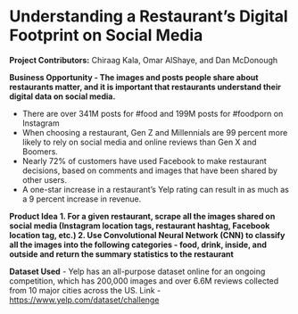 # Understanding a Restaurant’s Digital Footprint on Social Media
**Project Contributors:** Chiraag Kala, Omar AlShaye, and Dan McDonough

**Business Opportunity -  The images and posts people share about restaurants matter, and it is important that restaurants understand their digital data on social media.**
* There are over 341M posts for #food and 199M posts for #foodporn on Instagram
* When choosing a restaurant, Gen Z and Millennials are 99 percent more likely to rely on social media and online reviews than Gen X and Boomers. 
* Nearly 72% of customers have used Facebook to make restaurant decisions, based on comments and images that have been shared by other users.
* A one-star increase in a restaurant’s Yelp rating can result in as much as a 9 percent increase in revenue.

**Product Idea**
**1. For a given restaurant, scrape all the images shared on social media (Instagram location tags, restaurant hashtag, Facebook location tag, etc.)
2. Use Convolutional Neural Network (CNN) to classify all the images into the following categories - food, drink, inside, and outside and return the summary statistics to the restaurant**

**Dataset Used** - Yelp has an all-purpose dataset online for an ongoing competition, which has 200,000 images and over 6.6M reviews collected from 10 major cities across the US. 
Link - https://www.yelp.com/dataset/challenge
















